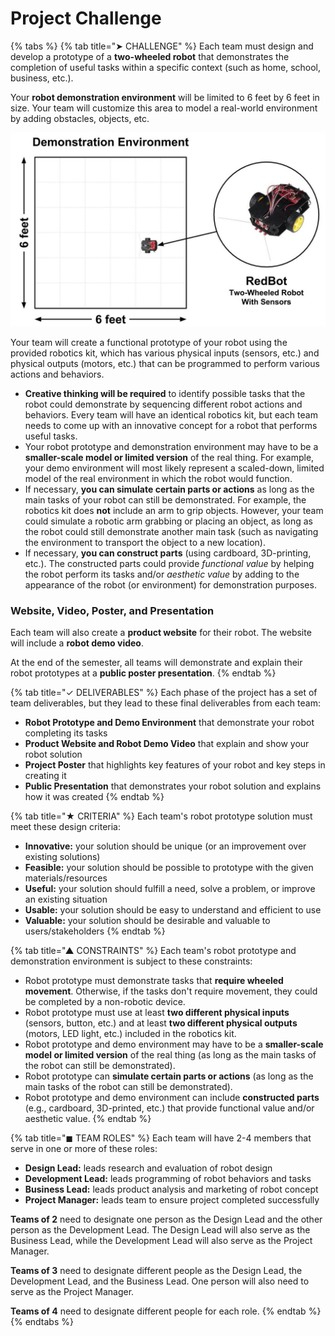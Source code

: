 # Project Challenge

{% tabs %}
{% tab title="➤ CHALLENGE" %}
Each team must design and develop a prototype of a **two-wheeled robot** that demonstrates the completion of useful tasks within a specific context \(such as home, school, business, etc.\).

Your **robot demonstration environment** will be limited to 6 feet by 6 feet in size. Your team will customize this area to model a real-world environment by adding obstacles, objects, etc.

![](../.gitbook/assets/robot-demo-environment.jpg)

Your team will create a functional prototype of your robot using the provided robotics kit, which has various physical inputs \(sensors, etc.\) and physical outputs \(motors, etc.\) that can be programmed to perform various actions and behaviors.

* **Creative thinking will be required** to identify possible tasks that the robot could demonstrate by sequencing different robot actions and behaviors. Every team will have an identical robotics kit, but each team needs to come up with an innovative concept for a robot that performs useful tasks.
* Your robot prototype and demonstration environment may have to be a **smaller-scale model or limited version** of the real thing. For example, your demo environment will most likely represent a scaled-down, limited model of the real environment in which the robot would function.
* If necessary, **you can simulate certain parts or actions** as long as the main tasks of your robot can still be demonstrated. For example, the robotics kit does **not** include an arm to grip objects. However, your team could simulate a robotic arm grabbing or placing an object, as long as the robot could still demonstrate another main task \(such as navigating the environment to transport the object to a new location\).
* If necessary, **you can construct parts** \(using cardboard, 3D-printing, etc.\). The constructed parts could provide _functional value_ by helping the robot perform its tasks and/or _aesthetic value_ by adding to the appearance of the robot \(or environment\) for demonstration purposes.

### Website, Video, Poster, and Presentation

Each team will also create a **product website** for their robot. The website will include a **robot demo video**.

At the end of the semester, all teams will demonstrate and explain their robot prototypes at a **public poster presentation**.
{% endtab %}

{% tab title="✓ DELIVERABLES" %}
Each phase of the project has a set of team deliverables, but they lead to these final deliverables from each team:

* **Robot Prototype and Demo Environment** that demonstrate your robot completing its tasks
* **Product Website and Robot Demo Video** that explain and show your robot solution
* **Project Poster** that highlights key features of your robot and key steps in creating it
* **Public Presentation** that demonstrates your robot solution and explains how it was created
{% endtab %}

{% tab title="★ CRITERIA" %}
Each team's robot prototype solution must meet these design criteria:

* **Innovative:** your solution should be unique \(or an improvement over existing solutions\)
* **Feasible:** your solution should be possible to prototype with the given materials/resources
* **Useful:** your solution should fulfill a need, solve a problem, or improve an existing situation
* **Usable:** your solution should be easy to understand and efficient to use
* **Valuable:** your solution should be desirable and valuable to users/stakeholders
{% endtab %}

{% tab title="▲ CONSTRAINTS" %}
Each team's robot prototype and demonstration environment is subject to these constraints:

* Robot prototype must demonstrate tasks that **require wheeled movement**. Otherwise, if the tasks don't require movement, they could be completed by a non-robotic device.
* Robot prototype must use at least **two different physical inputs** \(sensors, button, etc.\) and at least **two different physical outputs** \(motors, LED light, etc.\) included in the robotics kit.
* Robot prototype and demo environment may have to be a **smaller-scale model or limited version** of the real thing \(as long as the main tasks of the robot can still be demonstrated\). 
* Robot prototype can **simulate certain parts or actions** \(as long as the main tasks of the robot can still be demonstrated\).
* Robot prototype and demo environment can include **constructed parts** \(e.g., cardboard, 3D-printed, etc.\) that provide functional value and/or aesthetic value.
{% endtab %}

{% tab title="◼ TEAM ROLES" %}
Each team will have 2-4 members that serve in one or more of these roles:

* **Design Lead:**  leads research and evaluation of robot design
* **Development Lead:**  leads programming of robot behaviors and tasks
* **Business Lead:**  leads product analysis and marketing of robot concept
* **Project Manager:**  leads team to ensure project completed successfully

**Teams of 2** need to designate one person as the Design Lead and the other person as the Development Lead. The Design Lead will also serve as the Business Lead, while the Development Lead will also serve as the Project Manager.

**Teams of 3** need to designate different people as the Design Lead, the Development Lead, and the Business Lead. One person will also need to serve as the Project Manager.

**Teams of 4** need to designate different people for each role.
{% endtab %}
{% endtabs %}

